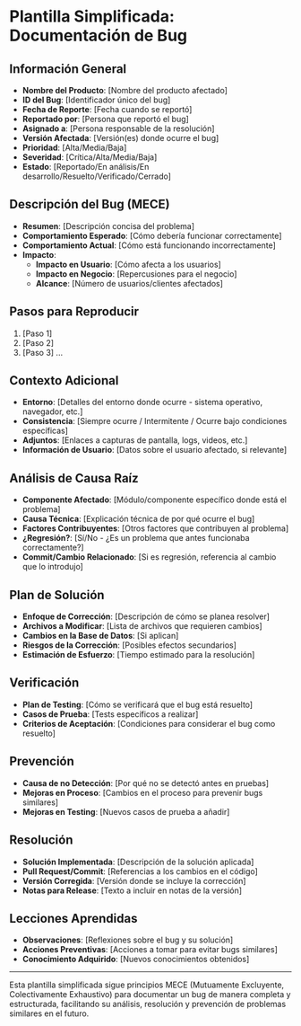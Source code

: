 # Plantilla Simplificada: Documentación de Bug

## Información General
- **Nombre del Producto**: [Nombre del producto afectado]
- **ID del Bug**: [Identificador único del bug]
- **Fecha de Reporte**: [Fecha cuando se reportó]
- **Reportado por**: [Persona que reportó el bug]
- **Asignado a**: [Persona responsable de la resolución]
- **Versión Afectada**: [Versión(es) donde ocurre el bug]
- **Prioridad**: [Alta/Media/Baja]
- **Severidad**: [Crítica/Alta/Media/Baja]
- **Estado**: [Reportado/En análisis/En desarrollo/Resuelto/Verificado/Cerrado]

## Descripción del Bug (MECE)
- **Resumen**: [Descripción concisa del problema]
- **Comportamiento Esperado**: [Cómo debería funcionar correctamente]
- **Comportamiento Actual**: [Cómo está funcionando incorrectamente]
- **Impacto**: 
  - **Impacto en Usuario**: [Cómo afecta a los usuarios]
  - **Impacto en Negocio**: [Repercusiones para el negocio]
  - **Alcance**: [Número de usuarios/clientes afectados]

## Pasos para Reproducir
1. [Paso 1]
2. [Paso 2]
3. [Paso 3]
...

## Contexto Adicional
- **Entorno**: [Detalles del entorno donde ocurre - sistema operativo, navegador, etc.]
- **Consistencia**: [Siempre ocurre / Intermitente / Ocurre bajo condiciones específicas]
- **Adjuntos**: [Enlaces a capturas de pantalla, logs, videos, etc.]
- **Información de Usuario**: [Datos sobre el usuario afectado, si relevante]

## Análisis de Causa Raíz
- **Componente Afectado**: [Módulo/componente específico donde está el problema]
- **Causa Técnica**: [Explicación técnica de por qué ocurre el bug]
- **Factores Contribuyentes**: [Otros factores que contribuyen al problema]
- **¿Regresión?**: [Sí/No - ¿Es un problema que antes funcionaba correctamente?]
- **Commit/Cambio Relacionado**: [Si es regresión, referencia al cambio que lo introdujo]

## Plan de Solución
- **Enfoque de Corrección**: [Descripción de cómo se planea resolver]
- **Archivos a Modificar**: [Lista de archivos que requieren cambios]
- **Cambios en la Base de Datos**: [Si aplican]
- **Riesgos de la Corrección**: [Posibles efectos secundarios]
- **Estimación de Esfuerzo**: [Tiempo estimado para la resolución]

## Verificación
- **Plan de Testing**: [Cómo se verificará que el bug está resuelto]
- **Casos de Prueba**: [Tests específicos a realizar]
- **Criterios de Aceptación**: [Condiciones para considerar el bug como resuelto]

## Prevención
- **Causa de no Detección**: [Por qué no se detectó antes en pruebas]
- **Mejoras en Proceso**: [Cambios en el proceso para prevenir bugs similares]
- **Mejoras en Testing**: [Nuevos casos de prueba a añadir]

## Resolución
- **Solución Implementada**: [Descripción de la solución aplicada]
- **Pull Request/Commit**: [Referencias a los cambios en el código]
- **Versión Corregida**: [Versión donde se incluye la corrección]
- **Notas para Release**: [Texto a incluir en notas de la versión]

## Lecciones Aprendidas
- **Observaciones**: [Reflexiones sobre el bug y su solución]
- **Acciones Preventivas**: [Acciones a tomar para evitar bugs similares]
- **Conocimiento Adquirido**: [Nuevos conocimientos obtenidos]

---

Esta plantilla simplificada sigue principios MECE (Mutuamente Excluyente, Colectivamente Exhaustivo) para documentar un bug de manera completa y estructurada, facilitando su análisis, resolución y prevención de problemas similares en el futuro. 